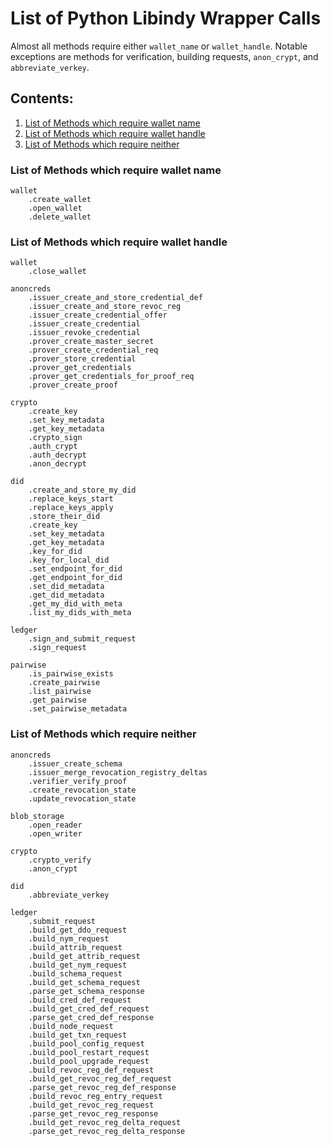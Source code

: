 # List of Python Libindy Wrapper Calls

Almost all methods require either `wallet_name` or `wallet_handle`. Notable exceptions are methods for verification, building requests, `anon_crypt`, and `abbreviate_verkey`.

## Contents:

1. [List of Methods which require wallet name](#list-of-methods-which-require-wallet-name)
2. [List of Methods which require wallet handle](#list-of-methods-which-require-wallet-handle)
3. [List of Methods which require neither](#list-of-methods-which-require-neither)

### List of Methods which require wallet name
```
wallet
	.create_wallet
	.open_wallet
	.delete_wallet
```

### List of Methods which require wallet handle
```
wallet
	.close_wallet

anoncreds
	.issuer_create_and_store_credential_def
	.issuer_create_and_store_revoc_reg
	.issuer_create_credential_offer
	.issuer_create_credential
	.issuer_revoke_credential
	.prover_create_master_secret
	.prover_create_credential_req
	.prover_store_credential
	.prover_get_credentials
	.prover_get_credentials_for_proof_req
	.prover_create_proof

crypto
	.create_key
	.set_key_metadata
	.get_key_metadata
	.crypto_sign
	.auth_crypt
	.auth_decrypt
	.anon_decrypt

did
	.create_and_store_my_did
	.replace_keys_start
	.replace_keys_apply
	.store_their_did
	.create_key
	.set_key_metadata
	.get_key_metadata
	.key_for_did
	.key_for_local_did
	.set_endpoint_for_did
	.get_endpoint_for_did
	.set_did_metadata
	.get_did_metadata
	.get_my_did_with_meta
	.list_my_dids_with_meta

ledger
	.sign_and_submit_request
	.sign_request

pairwise
	.is_pairwise_exists
	.create_pairwise
	.list_pairwise
	.get_pairwise
	.set_pairwise_metadata
```

### List of Methods which require neither
```
anoncreds
	.issuer_create_schema
	.issuer_merge_revocation_registry_deltas
	.verifier_verify_proof
	.create_revocation_state
	.update_revocation_state

blob_storage
	.open_reader
	.open_writer

crypto
	.crypto_verify
	.anon_crypt

did
	.abbreviate_verkey

ledger
	.submit_request
	.build_get_ddo_request
	.build_nym_request
	.build_attrib_request
	.build_get_attrib_request
	.build_get_nym_request
	.build_schema_request
	.build_get_schema_request
	.parse_get_schema_response
	.build_cred_def_request
	.build_get_cred_def_request
	.parse_get_cred_def_response
	.build_node_request
	.build_get_txn_request
	.build_pool_config_request
	.build_pool_restart_request
	.build_pool_upgrade_request
	.build_revoc_reg_def_request
	.build_get_revoc_reg_def_request
	.parse_get_revoc_reg_def_response
	.build_revoc_reg_entry_request
	.build_get_revoc_reg_request
	.parse_get_revoc_reg_response
	.build_get_revoc_reg_delta_request
	.parse_get_revoc_reg_delta_response
```
